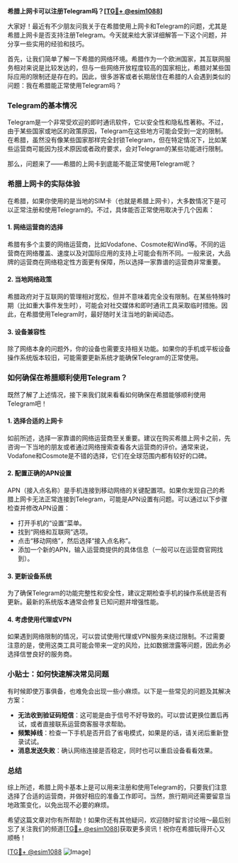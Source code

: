 **希腊上网卡可以注册Telegram吗？[[TG💪+ @esim1088](https://t.me/s/esim1088)]**

大家好！最近有不少朋友问我关于在希腊使用上网卡和Telegram的问题，尤其是希腊上网卡是否支持注册Telegram。今天就来给大家详细解答一下这个问题，并分享一些实用的经验和技巧。

首先，让我们简单了解一下希腊的网络环境。希腊作为一个欧洲国家，其互联网服务相对来说是比较发达的，但与一些网络开放程度较高的国家相比，希腊对某些国际应用的限制还是存在的。因此，很多游客或者长期居住在希腊的人会遇到类似的问题：我在希腊能正常使用Telegram吗？

### Telegram的基本情况

Telegram是一个非常受欢迎的即时通讯软件，它以安全性和隐私性著称。不过，由于某些国家或地区的政策原因，Telegram在这些地方可能会受到一定的限制。在希腊，虽然没有像某些国家那样完全封锁Telegram，但在特定情况下，比如某些运营商可能因为技术原因或者政府要求，会对Telegram的某些功能进行限制。

那么，问题来了——希腊的上网卡到底能不能正常使用Telegram呢？

### 希腊上网卡的实际体验

在希腊，如果你使用的是当地的SIM卡（也就是希腊上网卡），大多数情况下是可以正常注册和使用Telegram的。不过，具体能否正常使用取决于几个因素：

#### 1. 网络运营商的选择
希腊有多个主要的网络运营商，比如Vodafone、Cosmote和Wind等。不同的运营商在网络覆盖、速度以及对国际应用的支持上可能会有所不同。一般来说，大品牌的运营商在网络稳定性方面更有保障，所以选择一家靠谱的运营商非常重要。

#### 2. 当地网络政策
希腊政府对于互联网的管理相对宽松，但并不意味着完全没有限制。在某些特殊时期（比如重大事件发生时），可能会对社交媒体和即时通讯工具采取临时措施。因此，在希腊使用Telegram时，最好随时关注当地的新闻动态。

#### 3. 设备兼容性
除了网络本身的问题外，你的设备也需要支持相关功能。如果你的手机或平板设备操作系统版本较旧，可能需要更新系统才能确保Telegram的正常使用。

### 如何确保在希腊顺利使用Telegram？

既然了解了上述情况，接下来我们就来看看如何确保在希腊能够顺利使用Telegram吧！

#### 1. 选择合适的上网卡
如前所述，选择一家靠谱的网络运营商至关重要。建议在购买希腊上网卡之前，先咨询一下当地的朋友或者通过网络搜索查看各大运营商的评价。通常来说，Vodafone和Cosmote是不错的选择，它们在全球范围内都有较好的口碑。

#### 2. 配置正确的APN设置
APN（接入点名称）是手机连接到移动网络的关键配置项。如果你发现自己的希腊上网卡无法正常连接到Telegram，可能是APN设置有问题。可以通过以下步骤检查并修改APN设置：

- 打开手机的“设置”菜单。
- 找到“网络和互联网”选项。
- 点击“移动网络”，然后选择“接入点名称”。
- 添加一个新的APN，输入运营商提供的具体信息（一般可以在运营商官网找到）。

#### 3. 更新设备系统
为了确保Telegram的功能完整性和安全性，建议定期检查手机的操作系统是否有更新。最新的系统版本通常会修复已知问题并增强性能。

#### 4. 考虑使用代理或VPN
如果遇到网络限制的情况，可以尝试使用代理或VPN服务来绕过限制。不过需要注意的是，使用这类工具可能会带来一定的风险，比如数据泄露等问题，因此务必选择信誉良好的服务商。

### 小贴士：如何快速解决常见问题

有时候即使万事俱备，也难免会出现一些小麻烦。以下是一些常见的问题及其解决方案：

- **无法收到验证码短信**：这可能是由于信号不好导致的。可以尝试更换位置后再试，或者直接联系运营商客服寻求帮助。
- **频繁掉线**：检查一下手机是否开启了省电模式，如果是的话，请关闭后重新登录试试。
- **消息发送失败**：确认网络连接是否稳定，同时也可以重启设备看看效果。

### 总结

综上所述，希腊上网卡基本上是可以用来注册和使用Telegram的，只要我们注意选择了合适的运营商，并做好相应的准备工作即可。当然，旅行期间还需要留意当地政策变化，以免出现不必要的麻烦。

希望这篇文章对你有所帮助！如果你还有其他疑问，欢迎随时留言讨论哦～最后别忘了关注我们的频道[[TG💪+ @esim1088](https://t.me/s/esim1088)]获取更多资讯！祝你在希腊玩得开心又顺畅！

[[TG💪+ @esim1088](https://t.me/s/esim1088) ![Image](https://i.postimg.cc/4NQfJmqS/Snipaste-2025-05-13-00-14-12.png)]